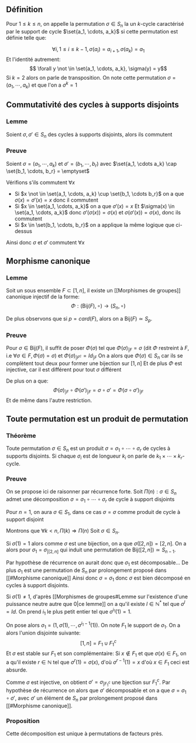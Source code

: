 ## Définition
Pour $1 \leq k \leq n$, on appelle la permutation $\sigma \in S_n$ la  un $k$-cycle caractérisé par le support de cycle $\set{a_1, \cdots, a_k}$  si cette permutation est définie telle que:

$$\forall i, 1 \leq i \leq k-1, \sigma(a_i) = a_{i+1}, \sigma(a_k) = a_1$$
Et l'identité autrement: 
$$ \forall y \not \in \set{a_1, \cdots, a_k}, \sigma(y) = y$$
Si $k=2$ alors on parle de transposition.
On note cette permutation $\sigma = (a_1, \cdots, a_k)$ et que l'on a $\sigma^k = 1$

## Commutativité des cycles à supports disjoints

### Lemme
Soient $\sigma, \sigma' \in S_n$ des cycles à supports disjoints, alors ils commutent

### Preuve
Soient $\sigma=(a_1, \cdots, a_k)$ et $\sigma' = (b_1, \cdots, b_r)$ avec $\set{a_1, \cdots a_k} \cap \set{b_1, \cdots, b_r} = \emptyset$ 

Vérifions s'ils commutent $\forall x$

- Si $x \not \in \set{a_1, \cdots, a_k} \cup \set{b_1, \cdots b_r}$ on a que $\sigma(x) = \sigma'(x) = x$ donc il commutent
- Si $x \in \set{a_1, \cdots, a_k}$ on a que $\sigma'(x) =x$
	Et $\sigma(x) \in \set{a_1, \cdots, a_k}$ donc $\sigma'(\sigma(x)) = \sigma(x)$ et $\sigma(\sigma'(x)) = \sigma(x)$, donc ils commutent
- Si $x \in \set{b_1, \cdots, b_r}$ on a applique la même logique que ci-dessus

Ainsi donc $\sigma$ et $\sigma'$ commutent $\forall x$
$$\tag*{$\blacksquare$}$$
## Morphisme canonique
### Lemme
Soit un sous ensemble $F \subset [1,n]$, il existe un [[Morphismes de groupes]] canonique injectif de la forme:
$$\Phi : (\text{Bij}(F), \circ) \to (S_{n},\circ)$$

De plus observons que si $p = card(F)$, alors on a $\text{Bij}(F) \simeq S_p$.

### Preuve
Pour $\sigma \in \text{Bij}(F)$, il suffit de poser $\Phi(\sigma)$ tel que $\Phi(\sigma)_{|F} = \sigma$ (dit $\Phi$ restreint à $F$, i.e $\forall \sigma \in F, \Phi(\sigma)=\sigma$) et $\Phi(\sigma)_{|F^c} = Id_{|F}$
On a alors que $\Phi(\sigma) \in S_n$ car ils se complètent tout deux pour former une bijection sur $[1,n]$
Et de plus $\Phi$ est injective, car il est différent pour tout $\sigma$ différent

De plus on a que:
$$\Phi(\sigma)_{|F} \circ \Phi(\sigma')_{|F} = \sigma \circ \sigma' = \Phi(\sigma \circ \sigma')_{|F}$$
Et de même dans l'autre restriction.
$$\tag*{$\blacksquare$}$$
## Toute permutation est un produit de permutation
### Théorème
Toute permutation $\sigma \in S_n$ est un produit $\sigma = \sigma_{1}\circ \cdots \circ\sigma_{r}$ de cycles à supports disjoints. Si chaque $\sigma_i$ est de longueur $k_i$ on parle de $k_1 \times \cdots \times k_r$-cycle.

### Preuve
On se propose ici de raisonner par récurrence forte.
Soit $\Pi(n): \sigma \in S_{n}$ admet une décomposition $\sigma = \sigma_{1}\circ \cdots \circ \sigma_{r}$ de cycle à support disjoints

Pour $n=1$, on aura $\sigma \in S_1$, dans ce cas $\sigma = \sigma$ comme produit de cycle à support disjoint

Montrons que $\forall k < n, \Pi(k) \Rightarrow \Pi(n)$
Soit $\sigma \in S_n$.

Si $\sigma(1) = 1$ alors comme $\sigma$ est une bijection, on a que $\sigma([2,n]) = [2,n]$.
On a alors pour $\sigma_{1}= \sigma_{|[2,n]}$ qui induit une permutation de $\text{Bij}([2,n]) \simeq S_{n-1}$.

Par hypothèse de récurrence on aurait donc que $\sigma_1$ est décomposable... 
De plus $\sigma_1$ est une permutation de $S_n$ par prolongement proposé dans [[#Morphisme canonique]]
Ainsi donc $\sigma=\sigma_1$ donc $\sigma$ est bien décomposé en cycles à support disjoints.

Si $\sigma(1) \not = 1$, d'après [[Morphismes de groupes#Lemme sur l'existence d'une puissance neutre autre que 0|ce lemme]] on a qu'il existe $l \in \mathbb{N}^*$ tel que $\sigma^{l}= Id$.
On prend $i_1$ le plus petit entier tel que $\sigma^{i_{1}}(1)= 1$.

On pose alors $\sigma_{1}= (1, \sigma(1), \cdots, \sigma^{i_1-1}(1))$. On note $F_1$ le support de $\sigma_1$.
On a alors l'union disjointe suivante:
$$[1,n] = F_{1}\cup F_1^c$$
Et $\sigma$ est stable sur $F_1$ et son complémentaire:
Si $x \not \in F_1$ et que $\sigma(x) \in F_1$, on a qu'il existe $r \in \mathbb{N}$ tel que $\sigma^{r}(1)= \sigma(x)$, d'où $\sigma^{r-1}(1)= x$ d'où $x \in F_1$ ceci est absurde.

Comme $\sigma$ est injective, on obtient $\sigma' = \sigma_{|F_{1}^{c}}$ une bjection sur $F_1^c$. Par hypothèse de récurrence on alors que $\sigma'$ décomposable et on a que $\sigma = \sigma_{1}\circ \sigma'$, avec $\sigma'$ un élément de $S_n$ par prolongement proposé dans [[#Morphisme canonique]].

### Proposition
Cette décomposition est unique à permutations de facteurs près.